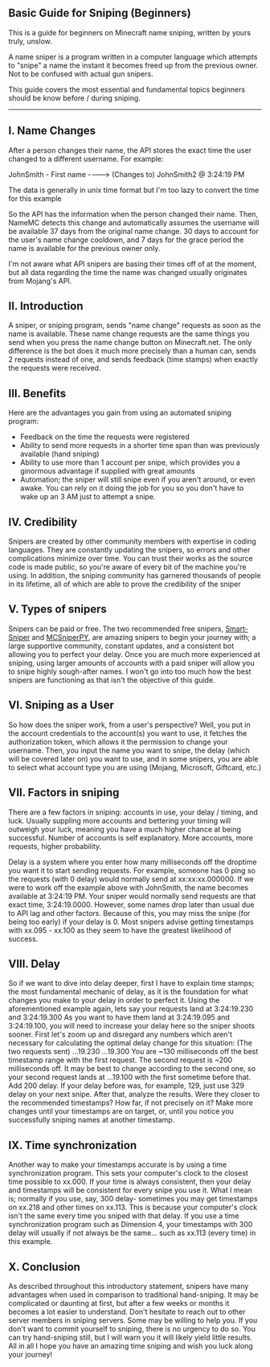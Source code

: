 ## Basic Guide for Sniping (Beginners)
This is a guide for beginners on Minecraft name sniping, written by yours truly, unslow.

A name sniper is a program written in a computer language which attempts to "snipe" a name the instant it becomes freed up from the previous owner. Not to be confused with actual gun snipers. 

This guide covers the most essential and fundamental topics beginners should be know before / during sniping.

-------------------------------------------

## I. Name Changes

After a person changes their name, the API stores the exact time the user changed to a different username. For example:

JohnSmith - First name ----> (Changes to) JohnSmith2 @ 3:24:19 PM

The data is generally in unix time format but I'm too lazy to convert the time for this example

So the API has the information when the person changed their name. Then, NameMC detects this change and automatically assumes the username will be available 37 days from the original name change. 30 days to account for the user's name change cooldown, and 7 days for the grace period the name is available for the previous owner only.

I'm not aware what API snipers are basing their times off of at the moment, but all data regarding the time the name was changed usually originates from Mojang's API.

## II. Introduction

A sniper, or sniping program, sends "name change" requests as soon as the name is available.
These name change requests are the same things you send when you press the name change button on Minecraft.net. The only difference is the bot does it much more precisely than a human can, sends 2 requests instead of one, and sends feedback (time stamps) when exactly the requests were received.

## III. Benefits

 Here are the advantages you gain from using an automated sniping program:

- Feedback on the time the requests were registered 
- Ability to send more requests in a shorter time span than was previously available (hand sniping)
- Ability to use more than 1 account per snipe, which provides you a ginormous advantage if supplied with great amounts
- Automation; the sniper will still snipe even if you aren't around, or even awake. You can rely on it doing the job for you so you don't have to wake up an 3 AM just to attempt a snipe.
## IV. Credibility
 
Snipers are created by other community members with expertise in coding languages. They are constantly updating the snipers, so errors and other complications minimize over time. You can trust their works as the source code is made public, so you're aware of every bit of the machine you're using. In addition, the sniping community has garnered thousands of people in its lifetime, all of which are able to prove the credibility of the sniper

## V. Types of snipers

Snipers can be paid or free. The two recommended free snipers, [Smart-Sniper](https://github.com/snipesmarter/smart-sniper) and [MCSniperPY](https://mcsniperpy.com), are amazing snipers to begin your journey with; a large supportive community, constant updates, and a consistent bot allowing you to perfect your delay. Once you are much more experienced at sniping, using larger amounts of accounts with a paid sniper will allow you to snipe highly sough-after names. I won't go into too much how the best snipers are functioning as that isn't the objective of this guide.

## VI. Sniping as a User
 
So how does the sniper work, from a user's perspective? Well, you put in the account credentials to the account(s) you want to use, it fetches the authorization token, which allows it the permission to change your username. Then, you input the name you want to snipe, the delay (which will be covered later on) you want to use, and in some snipers, you are able to select what account type you are using (Mojang, Microsoft, Giftcard, etc.)
## VII. Factors in sniping
 
There are a few factors in sniping: accounts in use, your delay / timing, and luck. Usually suppling more accounts and bettering your timing will outweigh your luck, meaning you have a much higher chance at being successful. 
Number of accounts is self explanatory. More accounts, more requests, higher probability.

Delay is a system where you enter how many milliseconds off the droptime you want it to start sending requests. For example, someone has 0 ping so the requests (with 0 delay) would normally send at xx:xx:xx.000000. 
If we were to work off the example above with JohnSmith, the name becomes available at 3:24:19 PM. Your sniper would normally send requests are that exact time, 3:24:19.0000. However, some names drop later than usual due to API lag and other factors. Because of this, you may miss the snipe (for being too early) if your delay is 0. 
Most snipers advise getting timestamps with xx.095 - xx.100 as they seem to have the greatest likelihood of success. 

## VIII. Delay

So if we want to dive into delay deeper, first I have to explain time stamps; the most fundamental mechanic of delay, as it is the foundation for what changes you make to your delay in order to perfect it.
Using the aforementioned example again, lets say your requests land at 3:24:19.230 and 3:24:19.300
As you want to have them land at 3:24:19.095 and 3:24:19.100, you will need to increase your delay here so the sniper shoots sooner.
First let's zoom up and disregard any numbers which aren't necessary for calculating the optimal delay change for this situation:
(The two requests sent) ...19.230 ...19.300
You are ~130 milliseconds off the best timestamp range with the first request. The second request is ~200 milliseconds off. It may be best to change according to the second one, so your second request lands at ...19.100 with the first sometime before that.
Add 200 delay. If your delay before was, for example, 129, just use 329 delay on your next snipe.
After that, analyze the results. Were they closer to the recommended timestamps? How far, if not precisely on it? Make more changes until your timestamps are on target, or, until you notice you successfully sniping names at another timestamp.

## IX. Time synchronization

Another way to make your timestamps accurate is by using a time synchronization program. This sets your computer's clock to the closest time possible to xx.000. If your time is always consistent, then your delay and timestamps will be consistent for every snipe you use it. What I mean is; normally if you use, say, 300 delay- sometimes you may get timestamps on xx.218 and other times on xx.113. This is because your computer's clock isn't the same every time you sniped with that delay. If you use a time synchronization program such as Dimension 4, your timestamps with 300 delay will usually if not always be the same... such as xx.113 (every time) in this example.
## X. Conclusion

As described throughout this introductory statement, snipers have many advantages when used in comparison to traditional hand-sniping. It may be complicated or daunting at first, but after a few weeks or months it becomes a lot easier to understand.
Don't hesitate to reach out to other server members in sniping servers. Some may be willing to help you.
If you don't want to commit yourself to sniping, there is no urgency to do so. You can try hand-sniping still, but I will warn you it will likely yield little results.
All in all I hope you have an amazing time sniping and wish you luck along your journey!
